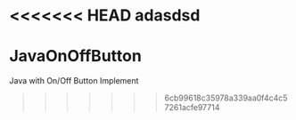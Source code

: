 <<<<<<< HEAD
adasdsd
=======
# JavaOnOffButton
Java with On/Off Button Implement
>>>>>>> 6cb99618c35978a339aa0f4c4c57261acfe97714
